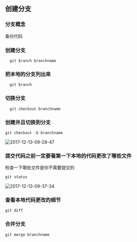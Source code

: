 ## 创建分支
### 分支概念
备份代码
### 创建分支
```
  git branch branchname
```
### 把本地的分支列出来
```
  git branch
```
### 切换分支
```
  git checkout branchname
```
### 创建并且切换到分支
```
git checkout -b branchname 
```
![2017-12-13-09-28-47](http://md.shudong.wang/2017-12-13-09-28-47.png)

### 提交代码之前一定要看第一下本地的代码更改了哪些文件
检查一下哪些文件是你不需要提交的

```
git status 
```
![2017-12-13-09-37-34](http://md.shudong.wang/2017-12-13-09-37-34.png)

### 查看本地代码更改的细节

```
git diff
```

### 合并分支

```
git merge branchname
```